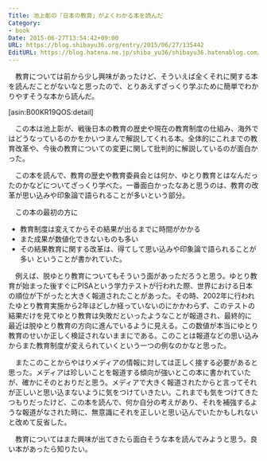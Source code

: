 ```yaml
---
Title: 池上彰の「日本の教育」がよくわかる本を読んだ
Category:
- book
Date: 2015-06-27T13:54:42+09:00
URL: https://blog.shibayu36.org/entry/2015/06/27/135442
EditURL: https://blog.hatena.ne.jp/shiba_yu36/shibayu36.hatenablog.com/atom/entry/8454420450099133997
---
```


　教育については前から少し興味があったけど、そういえば全くそれに関する本を読んだことがないなと思ったので、とりあえずざっくり学ぶために簡単でわかりやすそうな本から読んだ。

[asin:B00KR19QOS:detail]

　この本は池上彰が、戦後日本の教育の歴史や現在の教育制度の仕組み、海外ではどうなっているのかをかいつまんで解説してくれる本。全体的にこれまでの教育改革や、今後の教育についての変更に関して批判的に解説しているのが面白かった。


　この本を読んで、教育の歴史や教育委員会とは何か、ゆとり教育とはなんだったのかなどについてざっくり学べた。一番面白かったなあと思うのは、教育の改革が思い込みや印象論で語られることが多いという部分。


　この本の最初の方に
- 教育制度は変えてからその結果が出るまでに時間がかかる
- また成果が数値化できないものも多い
- その結果教育に関する改革は、得てして思い込みや印象論で語られることが多い
ということが書かれていた。

　例えば、脱ゆとり教育についてもそういう面があっただろうと思う。ゆとり教育が始まった後すぐにPISAという学力テストが行われた際、世界における日本の順位が下がったと大きく報道されたことがあった。その時、2002年に行われたゆとり教育実施から2年ほどしか経っていないのにかかわらず、このテストの結果だけを見てゆとり教育は失敗だといったようなことが報道され、最終的に最近は脱ゆとり教育の方向に進んでいるように見える。この数値が本当にゆとり教育のせいか正しく検証されないままにである。このことは報道などの思い込みからまた教育制度が変えられていくという一つの例なのかなと思った。

　またこのことからやはりメディアの情報に対しては正しく接する必要があると思った。メディアは珍しいことを報道する傾向が強いとこの本に書かれていたが、確かにそのとおりだと思う。メディアで大きく報道されたからと言ってそれが正しいと思い込まないように気をつけていきたい。これまでも気をつけてきたつもりだったけど、この本を読んで、何か自分の考えがあり、それを補強するような報道がなされた時に、無意識にそれを正しいと思い込んでいたかもしれないと改めて反省した。


　教育についてはまた興味が出てきたら面白そうな本を読んでみようと思う。良い本があったら知りたい。

